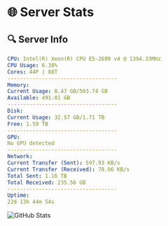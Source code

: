 # 🌐 Server Stats
## 🔍 Server Info
```yaml
CPU: Intel(R) Xeon(R) CPU E5-2699 v4 @ 1394.33MHz
CPU Usage: 6.30%
Cores: 44P | 88T
-----------------------------------
Memory:
Current Usage: 8.47 GB/503.74 GB
Available: 491.81 GB
-----------------------------------
Disk:
Current Usage: 32.57 GB/1.71 TB
Free: 1.59 TB
-----------------------------------
GPU:
No GPU detected
-----------------------------------
Network:
Current Transfer (Sent): 597.93 KB/s
Current Transfer (Received): 78.06 KB/s
Total Sent: 1.16 TB
Total Received: 235.56 GB
-----------------------------------
Uptime:
22d 13h 44m 54s
```
![GitHub Stats](https://img.shields.io/badge/Updated-2025-05-12_06:53:42-blue)